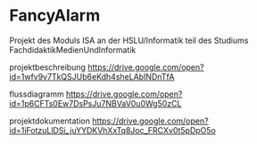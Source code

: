 # FancyAlarm
Projekt des Moduls ISA an der HSLU/Informatik teil des Studiums FachdidaktikMedienUndInformatik


projektbeschreibung
https://drive.google.com/open?id=1wfv9v7TkQSJUb6eKdh4sheLAbINDnTfA

flussdiagramm
https://drive.google.com/open?id=1p6CFTs0Ew7DsPsJu7NBVaV0u0Wg50zCL

projektdokumentation
https://drive.google.com/open?id=1iFotzuLlDSi_juYYDKVhXxTq8Joc_FRCXv0t5pDpO5o

